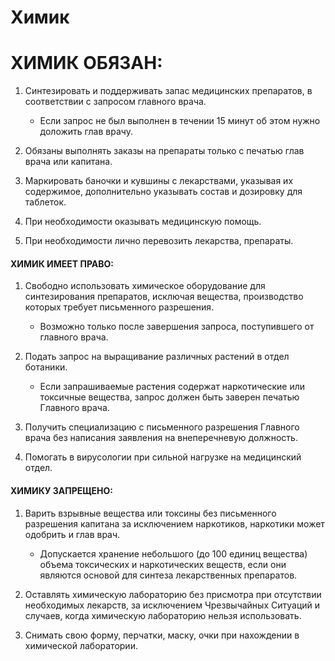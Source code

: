 # Химик

# ХИМИК ОБЯЗАН:

1. Синтезировать и поддерживать запас медицинских препаратов, в соответствии с запросом главного врача.

    * Если запрос не был выполнен в течении 15 минут об этом нужно доложить глав врачу.

2. Обязаны выполнять заказы на препараты только с печатью глав врача или капитана.

3. Маркировать баночки и кувшины с лекарствами, указывая их содержимое, дополнительно указывать состав и дозировку для таблеток.

4. При необходимости оказывать медицинскую помощь.

5. При необходимости лично перевозить лекарства, препараты.

#### ХИМИК ИМЕЕТ ПРАВО:

1. Свободно использовать химическое оборудование для синтезирования препаратов, исключая вещества, производство которых требует письменного разрешения.

    * Возможно только после завершения запроса, поступившего от главного врача.

2. Подать запрос на выращивание различных растений в отдел ботаники.

    * Если запрашиваемые растения содержат наркотические или токсичные вещества, запрос должен быть заверен печатью Главного врача.

3. Получить специализацию с письменного разрешения Главного врача без написания заявления на внеперечневую должность.

4. Помогать в вирусологии при сильной нагрузке на медицинский отдел.

#### ХИМИКУ ЗАПРЕЩЕНО:

1. Варить взрывные вещества или токсины без письменного разрешения капитана за исключением наркотиков, наркотики может одобрить и глав врач.

    * Допускается хранение небольшого (до 100 единиц вещества) объема токсических и наркотических веществ, если они являются основой для синтеза лекарственных препаратов.

2. Оставлять химическую лабораторию без присмотра при отсутствии необходимых лекарств, за исключением Чрезвычайных Ситуаций и случаев, когда химическую лабораторию нельзя использовать.

3. Снимать свою форму, перчатки, маску, очки при нахождении в химической лаборатории.